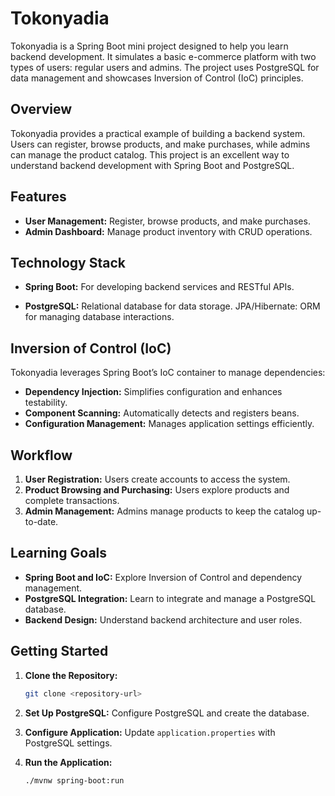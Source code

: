 # Tokonyadia
Tokonyadia is a Spring Boot mini project designed to help you learn backend development. It simulates a basic e-commerce platform with two types of users: regular users and admins. The project uses PostgreSQL for data management and showcases Inversion of Control (IoC) principles.

## Overview
Tokonyadia provides a practical example of building a backend system. Users can register, browse products, and make purchases, while admins can manage the product catalog. This project is an excellent way to understand backend development with Spring Boot and PostgreSQL.

## Features

 - **User Management:** Register, browse products, and make purchases. 
 - **Admin Dashboard:** Manage product inventory with CRUD operations.

## Technology Stack

 - **Spring Boot:** For developing backend services and RESTful APIs.
 
 - **PostgreSQL:** Relational database for data storage. JPA/Hibernate: ORM
   for managing database interactions.

## Inversion of Control (IoC)
Tokonyadia leverages Spring Boot’s IoC container to manage dependencies:
 - **Dependency Injection:** Simplifies configuration and enhances
   testability.
 - **Component Scanning:** Automatically detects and registers beans.
 - **Configuration Management:** Manages application settings efficiently.
## Workflow
1. **User Registration:** Users create accounts to access the system.
2. **Product Browsing and Purchasing:** Users explore products and complete transactions.
3. **Admin Management:** Admins manage products to keep the catalog up-to-date.
## Learning Goals
- **Spring Boot and IoC:** Explore Inversion of Control and dependency management.
- **PostgreSQL Integration:** Learn to integrate and manage a PostgreSQL database.
- **Backend Design:** Understand backend architecture and user roles.
## Getting Started

1. **Clone the Repository:**
    ```bash
    git clone <repository-url>
    ```

2. **Set Up PostgreSQL:** Configure PostgreSQL and create the database.

3. **Configure Application:** Update `application.properties` with PostgreSQL settings.

4. **Run the Application:**
    ```bash
    ./mvnw spring-boot:run
    ```
